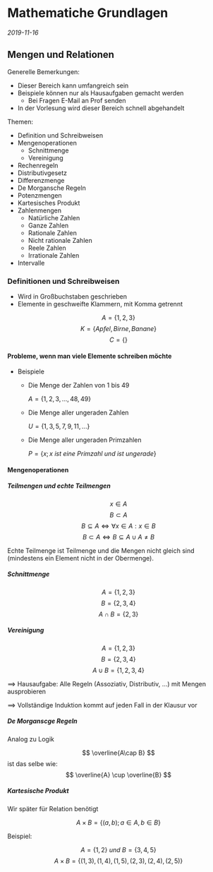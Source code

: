 # Mathematiche  Grundlagen

*2019-11-16* <!-- mdlint-disable-line -->

## Mengen und Relationen

Generelle Bemerkungen:

- Dieser Bereich kann umfangreich sein
- Beispiele können nur als Hausaufgaben gemacht werden
  - Bei Fragen E-Mail an Prof senden
- In der Vorlesung wird dieser Bereich schnell abgehandelt

Themen:

- Definition und Schreibweisen
- Mengenoperationen
  - Schnittmenge
  - Vereinigung
- Rechenregeln
- Distributivgesetz
- Differenzmenge
- De Morgansche Regeln
- Potenzmengen
- Kartesisches Produkt
- Zahlenmengen
  - Natürliche Zahlen
  - Ganze Zahlen
  - Rationale Zahlen
  - Nicht rationale Zahlen
  - Reele Zahlen
  - Irrationale Zahlen
- Intervalle

### Definitionen und Schreibweisen

- Wird in Großbuchstaben geschrieben
- Elemente in geschweifte Klammern, mit Komma getrennt

$$A=\{1,2,3\}$$
$$K=\{Apfel,Birne,Banane\}$$
$$C=\{\}$$

#### Probleme, wenn man viele Elemente schreiben möchte

- Beispiele
  - Die Menge der Zahlen von 1 bis 49

    $A=\{1,2,3,...,48,49\}$
  - Die Menge aller ungeraden Zahlen

    $U=\{1,3,5,7,9,11,...\}$
  - Die Menge aller ungeraden Primzahlen

    $P=\{x ; x\ ist\ eine\ Primzahl\ und\ ist\ ungerade\}$

#### Mengenoperationen

##### Teilmengen und echte Teilmengen

$$ x \in A $$
$$ B \subset A $$
$$ B \subseteq A \Leftrightarrow \forall x \in A : x \in B $$
$$ B \subset A \Leftrightarrow B \subseteq A \cup A \neq B $$

Echte Teilmenge ist Teilmenge und die Mengen nicht gleich sind (mindestens ein
Element nicht in der Obermenge).

##### Schnittmenge

$$ A=\{1,2,3\} $$
$$ B=\{2,3,4\} $$
$$ A \cap B=\{2,3\} $$

##### Vereinigung

$$ A=\{1,2,3\} $$
$$ B=\{2,3,4\} $$
$$ A \cup B=\{1,2,3,4\} $$

==> Hausaufgabe: Alle Regeln (Assoziativ, Distributiv, ...) mit Mengen
ausprobieren

==> Vollständige Induktion kommt auf jeden Fall in der Klausur vor

##### De Morganscge Regeln

Analog zu Logik

$$ \overline{A\cap B} $$
ist das selbe wie:
$$ \overline{A} \cup \overline{B} $$

##### Kartesische Produkt

Wir später für Relation benötigt

$$ A \times B = \{(a,b); a \in A, b \in B\} $$

Beispiel:

$$ A=\{1,2\}\ und\ B=\{3,4,5\} $$
$$ A \times B = \{(1,3),(1,4),(1,5),(2,3),(2,4),(2,5)\} $$
